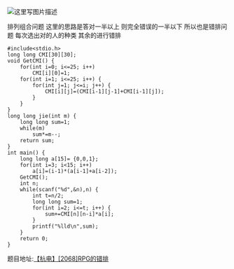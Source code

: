 ![这里写图片描述](http://img.blog.csdn.net/20160323123324492)

排列组合问题
这里的思路是答对一半以上
则完全错误的一半以下
所以也是错排问题
每次选出对的人的种类 其余的进行错排

```
#include<stdio.h>
long long CMI[30][30];
void GetCMI() {
	for(int i=0; i<=25; i++)
		CMI[i][0]=1;
	for(int i=1; i<=25; i++) {
		for(int j=1; j<=i; j++) {
			CMI[i][j]=(CMI[i-1][j-1]+CMI[i-1][j]);
		}
	}
}
long long jie(int m) {
	long long sum=1;
	while(m)
		sum*=m--;
	return sum;
}
int main() {
	long long a[15]= {0,0,1};
	for(int i=3; i<15; i++)
		a[i]=(i-1)*(a[i-1]+a[i-2]);
	GetCMI();
	int n;
	while(scanf("%d",&n),n) {
		int t=n/2;
		long long sum=1;
		for(int i=2; i<=t; i++) {
			sum+=CMI[n][n-i]*a[i];
		}
		printf("%lld\n",sum);
	}
	return 0;
}

```

题目地址:[【杭电】[2068]RPG的错排](http://acm.hdu.edu.cn/showproblem.php?pid=2068)